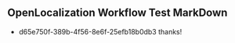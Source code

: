 ## OpenLocalization Workflow Test MarkDown
* d65e750f-389b-4f56-8e6f-25efb18b0db3 
thanks!<!--HONumber=Mar16_HO2-->
